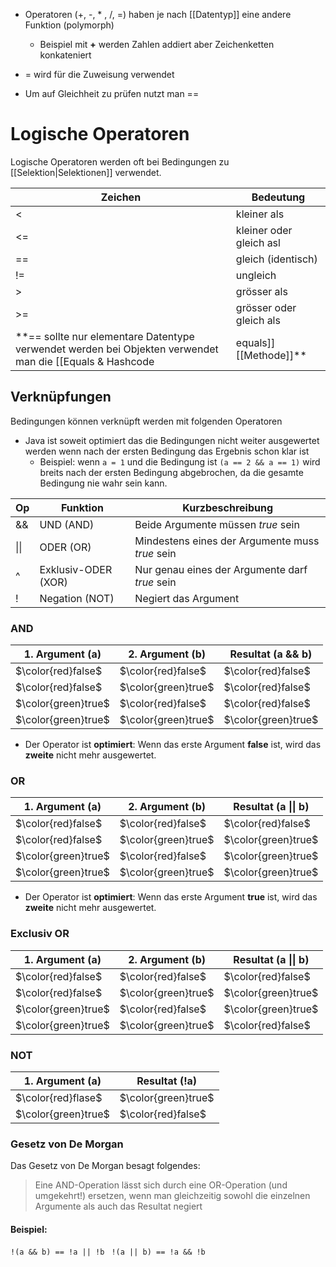 - Operatoren (+, -, * , /, =) haben je nach [[Datentyp]] eine andere Funktion (polymorph)
	-  Beispiel mit **+** werden Zahlen addiert aber Zeichenketten konkateniert

- = wird für die Zuweisung verwendet
- Um auf Gleichheit zu prüfen nutzt man ==

# Logische Operatoren
Logische Operatoren werden oft bei Bedingungen zu [[Selektion|Selektionen]] verwendet.

| Zeichen | Bedeutung |
| ---- | ---- |
| < | kleiner als |
| <= | kleiner oder gleich asl |
| == | gleich (identisch) |
| != | ungleich |
| >  | grösser als |
| >= | grösser oder gleich als |
**== sollte nur elementare Datentype verwendet werden bei Objekten verwendet man die [[Equals & Hashcode|equals]] [[Methode]]** 
## Verknüpfungen
Bedingungen können verknüpft werden mit folgenden Operatoren
- Java ist soweit optimiert das die Bedingungen nicht weiter ausgewertet werden wenn nach der ersten Bedingung das Ergebnis schon klar ist
	- Beispiel: wenn `a = 1`  und die Bedingung ist `(a == 2 && a == 1)` wird breits nach der ersten Bedingung abgebrochen, da die gesamte Bedingung nie wahr sein kann.

| Op | Funktion | Kurzbeschreibung |
| ---- | ---- | ---- |
| && | UND (AND) | Beide Argumente müssen *true* sein |
| \|\| | ODER (OR) | Mindestens eines der Argumente muss *true* sein |
| ^ | Exklusiv-ODER (XOR) | Nur genau eines der Argumente darf *true* sein  |
| ! | Negation (NOT) | Negiert das Argument |
### AND
| 1. Argument (a) | 2. Argument (b) | Resultat (a && b) |
| ---- | ---- | ---- |
| $\color{red}false$ | $\color{red}false$ | $\color{red}false$ |
| $\color{red}false$ | $\color{green}true$ | $\color{red}false$ |
| $\color{green}true$ | $\color{red}false$ | $\color{red}false$ |
| $\color{green}true$ | $\color{green}true$ | $\color{green}true$ |
- Der Operator ist **optimiert**: Wenn das erste Argument **false** ist, wird das **zweite** nicht mehr ausgewertet.

### OR
| 1. Argument (a) | 2. Argument (b) | Resultat (a \|\| b) |
| ---- | ---- | ---- |
| $\color{red}false$ | $\color{red}false$ | $\color{red}false$ |
| $\color{red}false$ | $\color{green}true$ | $\color{green}true$ |
| $\color{green}true$ | $\color{red}false$ | $\color{green}true$ |
| $\color{green}true$ | $\color{green}true$ | $\color{green}true$ |
- Der Operator ist **optimiert**: Wenn das erste Argument **true** ist, wird das **zweite** nicht mehr ausgewertet.

### Exclusiv OR
| 1. Argument (a) | 2. Argument (b) | Resultat (a \|\| b) |
| ---- | ---- | ---- |
| $\color{red}false$ | $\color{red}false$ | $\color{red}false$ |
| $\color{red}false$ | $\color{green}true$ | $\color{green}true$ |
| $\color{green}true$ | $\color{red}false$ | $\color{green}true$ |
| $\color{green}true$ | $\color{green}true$ | $\color{red}false$ |
### NOT
| 1. Argument (a) | Resultat (!a) |
| ---- | ---- |
| $\color{red}flase$ | $\color{green}true$ |
| $\color{green}true$ | $\color{red}false$ |


### Gesetz von De Morgan
Das Gesetz von De Morgan besagt folgendes:

> Eine AND-Operation lässt sich durch eine OR-Operation (und umgekehrt!) ersetzen, wenn man  gleichzeitig sowohl die einzelnen Argumente als auch das Resultat negiert

#### Beispiel:
`!(a && b) == !a || !b `
`!(a || b) == !a && !b `